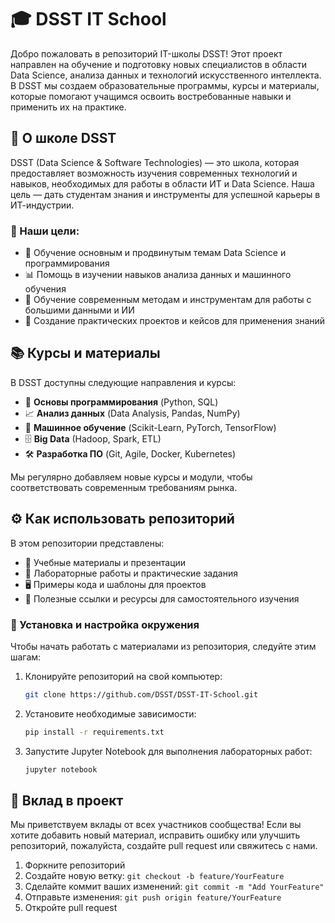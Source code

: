 # 🎓 DSST IT School

Добро пожаловать в репозиторий IT-школы DSST! Этот проект направлен на обучение и подготовку новых специалистов в области Data Science, анализа данных и технологий искусственного интеллекта. В DSST мы создаем образовательные программы, курсы и материалы, которые помогают учащимся освоить востребованные навыки и применить их на практике.

## 🏫 О школе DSST

DSST (Data Science & Software Technologies) — это школа, которая предоставляет возможность изучения современных технологий и навыков, необходимых для работы в области ИТ и Data Science. Наша цель — дать студентам знания и инструменты для успешной карьеры в ИТ-индустрии.

### 🎯 Наши цели:
- 📘 Обучение основным и продвинутым темам Data Science и программирования
- 📊 Помощь в изучении навыков анализа данных и машинного обучения
- 🤖 Обучение современным методам и инструментам для работы с большими данными и ИИ
- 💼 Создание практических проектов и кейсов для применения знаний

## 📚 Курсы и материалы

В DSST доступны следующие направления и курсы:
- 🐍 **Основы программирования** (Python, SQL)
- 📈 **Анализ данных** (Data Analysis, Pandas, NumPy)
- 🧠 **Машинное обучение** (Scikit-Learn, PyTorch, TensorFlow)
- 🗄️ **Big Data** (Hadoop, Spark, ETL)
- 🛠️ **Разработка ПО** (Git, Agile, Docker, Kubernetes)

Мы регулярно добавляем новые курсы и модули, чтобы соответствовать современным требованиям рынка.

## ⚙️ Как использовать репозиторий

В этом репозитории представлены:
- 📑 Учебные материалы и презентации
- 📝 Лабораторные работы и практические задания
- 🖥️ Примеры кода и шаблоны для проектов
- 🔗 Полезные ссылки и ресурсы для самостоятельного изучения

### 🚀 Установка и настройка окружения
Чтобы начать работать с материалами из репозитория, следуйте этим шагам:

1. Клонируйте репозиторий на свой компьютер:
    ```bash
    git clone https://github.com/DSST/DSST-IT-School.git
    ```

2. Установите необходимые зависимости:
    ```bash
    pip install -r requirements.txt
    ```

3. Запустите Jupyter Notebook для выполнения лабораторных работ:
    ```bash
    jupyter notebook
    ```

## 🤝 Вклад в проект

Мы приветствуем вклады от всех участников сообщества! Если вы хотите добавить новый материал, исправить ошибку или улучшить репозиторий, пожалуйста, создайте pull request или свяжитесь с нами.

1. Форкните репозиторий
2. Создайте новую ветку: `git checkout -b feature/YourFeature`
3. Сделайте коммит ваших изменений: `git commit -m "Add YourFeature"`
4. Отправьте изменения: `git push origin feature/YourFeature`
5. Откройте pull request
